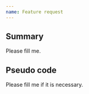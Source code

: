 ```yaml
---
name: Feature request
---
```


Summary
--
Please fill me.

Pseudo code
--
Please fill me if it is necessary.

